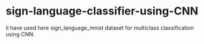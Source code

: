 # sign-language-classifier-using-CNN
Ii have used here sign_language_mnist dataset for multiclass classification using CNN.
